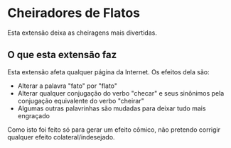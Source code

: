 # Cheiradores de Flatos

Esta extensão deixa as cheiragens mais divertidas.

## O que esta extensão faz

Esta extensão afeta qualquer página da Internet. Os efeitos dela são:

- Alterar a palavra "fato" por "flato"
- Alterar qualquer conjugação do verbo "checar" e seus sinônimos pela conjugação equivalente do verbo "cheirar"
- Algumas outras palavrinhas são mudadas para deixar tudo mais engraçado

Como isto foi feito só para gerar um efeito cômico, não pretendo corrigir qualquer efeito colateral/indesejado.
